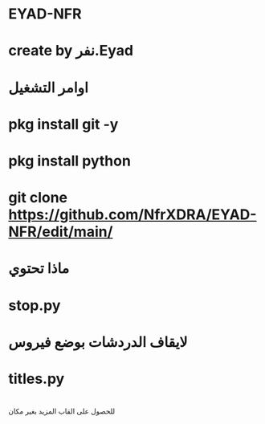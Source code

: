 # EYAD-NFR
# create by نفر.Eyad
# اوامر التشغيل
# pkg install git -y
# pkg install python
# git clone https://github.com/NfrXDRA/EYAD-NFR/edit/main/
# ماذا تحتوي
# stop.py
# لايقاف الدردشات بوضع فيروس
# titles.py
# 
للحصول على القاب
المزيد بغير مكان
